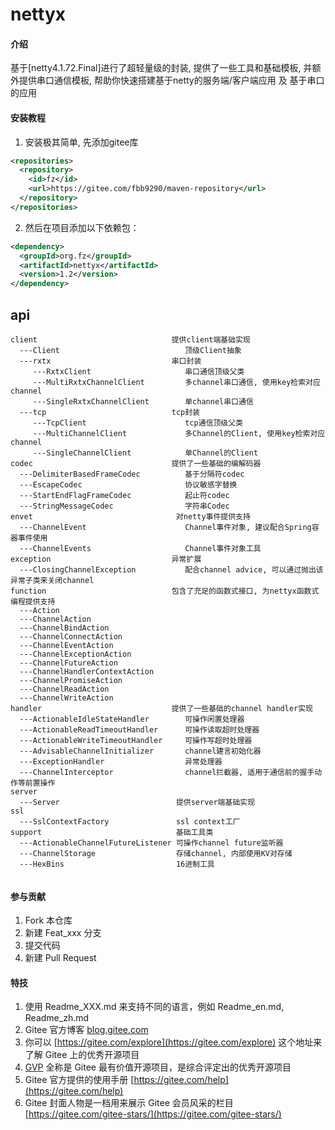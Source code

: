 # nettyx

#### 介绍
基于[netty4.1.72.Final]进行了超轻量级的封装, 提供了一些工具和基础模板, 并额外提供串口通信模板, 帮助你快速搭建基于netty的服务端/客户端应用 及 基于串口的应用

#### 安装教程
1. 安装极其简单, 先添加gitee库
```xml
<repositories>
  <repository>
    <id>fz</id>
    <url>https://gitee.com/fbb9290/maven-repository</url>
  </repository>
</repositories>
```

2. 然后在项目添加以下依赖包：
```xml
<dependency>
  <groupId>org.fz</groupId>
  <artifactId>nettyx</artifactId>
  <version>1.2</version>
</dependency>
```
## api
```
client                              提供client端基础实现
  ---Client                            顶级Client抽象  
  ---rxtx                           串口封装
     ---RxtxClient                     串口通信顶级父类
     ---MultiRxtxChannelClient         多channel串口通信, 使用key检索对应channel
     ---SingleRxtxChannelClient        单channel串口通信
  ---tcp                            tcp封装
     ---TcpClient                      tcp通信顶级父类
     ---MultiChannelClient             多Channel的Client, 使用key检索对应channel
     ---SingleChannelClient            单Channel的Client
codec                               提供了一些基础的编解码器
  ---DelimiterBasedFrameCodec          基于分隔符codec
  ---EscapeCodec                       协议敏感字替换
  ---StartEndFlagFrameCodec            起止符codec
  ---StringMessageCodec                字符串Codec
envet                                对netty事件提供支持
  ---ChannelEvent                      Channel事件对象, 建议配合Spring容器事件使用
  ---ChannelEvents                     Channel事件对象工具
exception                           异常扩展
  ---ClosingChannelException           配合channel advice, 可以通过抛出该异常子类来关闭channel
function                            包含了充足的函数式接口, 为nettyx函数式编程提供支持                     
  ---Action                            
  ---ChannelAction                      
  ---ChannelBindAction
  ---ChannelConnectAction
  ---ChannelEventAction
  ---ChannelExceptionAction
  ---ChannelFutureAction
  ---ChannelHandlerContextAction
  ---ChannelPromiseAction
  ---ChannelReadAction
  ---ChannelWriteAction
handler                             提供了一些基础的channel handler实现
  ---ActionableIdleStateHandler        可操作闲置处理器
  ---ActionableReadTimeoutHandler      可操作读取超时处理器
  ---ActionableWriteTimeoutHandler     可操作写超时处理器
  ---AdvisableChannelInitializer       channel建言初始化器
  ---ExceptionHandler                  异常处理器
  ---ChannelInterceptor                channel拦截器, 适用于通信前的握手动作等前置操作
server
  ---Server                          提供server端基础实现
ssl
  ---SslContextFactory               ssl context工厂
support                              基础工具类
  ---ActionableChannelFutureListener 可操作channel future监听器
  ---ChannelStorage                  存储channel, 内部使用KV对存储
  ---HexBins                         16进制工具
  
```
#### 参与贡献

1.  Fork 本仓库
2.  新建 Feat_xxx 分支
3.  提交代码
4.  新建 Pull Request


#### 特技

1.  使用 Readme\_XXX.md 来支持不同的语言，例如 Readme\_en.md, Readme\_zh.md
2.  Gitee 官方博客 [blog.gitee.com](https://blog.gitee.com)
3.  你可以 [https://gitee.com/explore](https://gitee.com/explore) 这个地址来了解 Gitee 上的优秀开源项目
4.  [GVP](https://gitee.com/gvp) 全称是 Gitee 最有价值开源项目，是综合评定出的优秀开源项目
5.  Gitee 官方提供的使用手册 [https://gitee.com/help](https://gitee.com/help)
6.  Gitee 封面人物是一档用来展示 Gitee 会员风采的栏目 [https://gitee.com/gitee-stars/](https://gitee.com/gitee-stars/)
